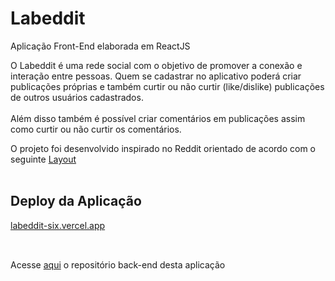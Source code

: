 # Labeddit

Aplicação Front-End elaborada em ReactJS

O Labeddit é uma rede social com o objetivo de promover a conexão e interação entre pessoas. Quem se cadastrar no aplicativo poderá criar publicações próprias e também curtir ou não curtir (like/dislike) publicações de outros usuários cadastrados.<br><br>
Além disso também é possível criar comentários em publicações assim como curtir ou não curtir os comentários. <br>

O projeto foi desenvolvido inspirado no Reddit orientado de acordo com o seguinte [Layout](https://github.com/VieiraMiguel/labeddit-frontend/assets/117989316/e65821dc-644d-478f-bf36-cdc0505cc593)<br><br>

##

## Deploy da Aplicação

[labeddit-six.vercel.app](https://labeddit-six.vercel.app/)<br><br>

##

Acesse [aqui](https://github.com/VieiraMiguel/labeddit-backend) o repositório back-end desta aplicação
